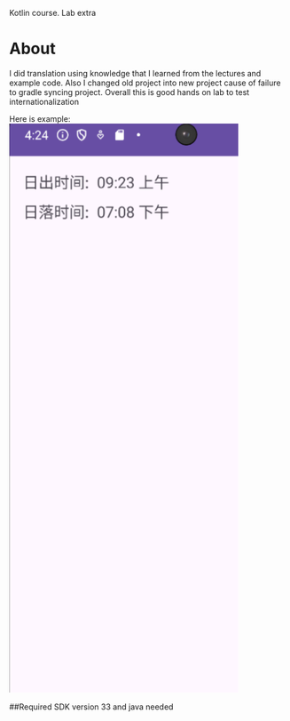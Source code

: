 Kotlin course. Lab extra 

# About

I did translation using knowledge that I learned from the lectures and example code.
Also I changed old project into new project cause of failure to gradle syncing project.
Overall this is good hands on lab to test internationalization

Here is example:
![image description](./ss.png)


##Required
SDK version 33 and java needed